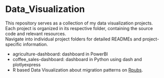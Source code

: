 # Data_Visualization

This repository serves as a collection of my data visualization projects. <br> 
Each project is organized in its respective folder, containing the source code and relevant resources.<br>
Navigate into individual project folders for detailed READMEs and project-specific information.

- agriculture-dashboard: dashboard in PowerBI
- coffee_sales-dashboard: dashboard in Python using dash and plotlyexpress
- R based Data Visualization about migration patterns on [Rpubs](https://rpubs.com/szilvasipeter/refugees).
